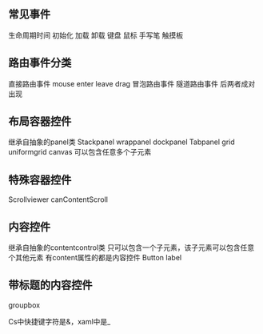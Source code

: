 ## 常见事件
生命周期时间 初始化 加载 卸载
键盘 鼠标 手写笔 触摸板

## 路由事件分类
直接路由事件 mouse enter leave drag
冒泡路由事件
隧道路由事件 后两者成对出现

## 布局容器控件
继承自抽象的panel类
Stackpanel wrappanel dockpanel
Tabpanel grid uniformgrid canvas
可以包含任意多个子元素

## 特殊容器控件
Scrollviewer
   canContentScroll


## 内容控件 
继承自抽象的contentcontrol类
只可以包含一个子元素，该子元素可以包含任意个其他元素
有content属性的都是内容控件
Button label

## 带标题的内容控件
groupbox


Cs中快捷键字符是&，xaml中是_